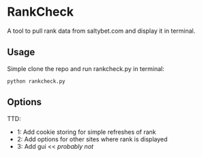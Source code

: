 # RankCheck
A tool to pull rank data from saltybet.com and display it in terminal.

## Usage
Simple clone the repo and run rankcheck.py in terminal:

`python rankcheck.py`

## Options
TTD: 
* 1: Add cookie storing for simple refreshes of rank
* 2: Add options for other sites where rank is displayed
* 3: Add gui << *probably not*

